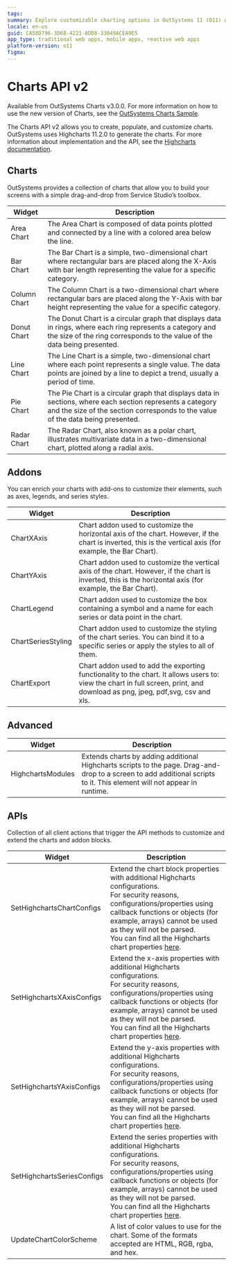 ```yaml
---
tags:
summary: Explore customizable charting options in OutSystems 11 (O11) with the enhanced Charts API v2 and Highcharts 11.2.0 integration.
locale: en-us
guid: CA58D796-3D68-4221-8DD8-33049ACEA9E5
app_type: traditional web apps, mobile apps, reactive web apps
platform-version: o11
figma:
---
```


# Charts API v2

<div class="info" markdown="1">

Available from OutSystems Charts v3.0.0. For more information on how to use the new version of Charts, see the [OutSystems Charts Sample](https://charts.outsystems.com/).

</div>

The Charts API v2 allows you to create, populate, and customize charts. OutSystems uses Highcharts 11.2.0 to generate the charts. For more information about implementation and the API, see the [Highcharts documentation](https://api.highcharts.com/highcharts/).

## Charts

OutSystems provides a collection of charts that allow you to build your screens with a simple drag-and-drop from Service Studio’s toolbox.

|Widget|Description |
|---|---|
|Area Chart|The Area Chart is composed of data points plotted and connected by a line with a colored area below the line.|
|Bar Chart|The Bar Chart is a simple, two-dimensional chart where rectangular bars are placed along the X-Axis with bar length representing the value for a specific category.|
|Column Chart|The Column Chart is a two-dimensional chart where rectangular bars are placed along the Y-Axis with bar height representing the value for a specific category.|
|Donut Chart|The Donut Chart is a circular graph that displays data in rings, where each ring represents a category and the size of the ring corresponds to the value of the data being presented.|
|Line Chart|The Line Chart is a simple, two-dimensional chart where each point represents a single value. The data points are joined by a line to depict a trend, usually a period of time.
|Pie Chart|The Pie Chart is a circular graph that displays data in sections, where each section represents a category and the size of the section corresponds to the value of the data being presented.|
|Radar Chart|The Radar Chart, also known as a polar chart, illustrates multivariate data in a two-dimensional chart, plotted along a radial axis.|

## Addons

You can enrich your charts with add-ons to customize their elements, such as axes, legends, and series styles.

|Widget|Description|
|---|---|
|ChartXAxis|Chart addon used to customize the horizontal axis of the chart. However, if the chart is inverted, this is the vertical axis (for example, the Bar Chart).|
|ChartYAxis|Chart addon used to customize the vertical axis of the chart. However, if the chart is inverted, this is the horizontal axis (for example, the Bar Chart).|
|ChartLegend|Chart addon used to customize the box containing a symbol and a name for each series or data point in the chart.|
|ChartSeriesStyling|Chart addon used to customize the styling of the chart series. You can bind it to a specific series or apply the styles to all of them.|
|ChartExport|Chart addon used to add the exporting functionality to the chart. It allows users to: view the chart in full screen, print, and download as png, jpeg, pdf,svg, csv and xls.|

## Advanced

|Widget|Description|
|---|---|
|HighchartsModules|Extends charts by adding additional Highcharts scripts to the page. Drag-and-drop to a screen to add additional scripts to it. This element will not appear in runtime.|

## APIs

Collection of all client actions that trigger the API methods to customize and extend the charts and addon blocks.

|Widget|Description|
|---|---|
|SetHighchartsChartConfigs|Extend the chart block properties with additional Highcharts configurations. <br>For security reasons, configurations/properties using callback functions or objects (for example, arrays) cannot be used as they will not be parsed. <br>You can find all the Highcharts chart properties [here](https://api.highcharts.com/highcharts/).|
|SetHighchartsXAxisConfigs|Extend the x-axis properties with additional Highcharts configurations. <br>For security reasons, configurations/properties using callback functions or objects (for example, arrays) cannot be used as they will not be parsed. <br>You can find all the Highcharts chart properties [here](https://api.highcharts.com/highcharts/xAxis).|
|SetHighchartsYAxisConfigs|Extend the y-axis properties with additional Highcharts configurations. <br>For security reasons, configurations/properties using callback functions or objects (for example, arrays) cannot be used as they will not be parsed. <br>You can find all the Highcharts chart properties [here](https://api.highcharts.com/highcharts/yAxis).|
|SetHighchartsSeriesConfigs|Extend the series properties with additional Highcharts configurations. <br>For security reasons, configurations/properties using callback functions or objects (for example, arrays) cannot be used as they will not be parsed. <br>You can find all the Highcharts chart properties [here](https://api.highcharts.com/highcharts/series).|
|UpdateChartColorScheme|A list of color values to use for the chart. Some of the formats accepted are HTML, RGB, rgba, and hex. |
